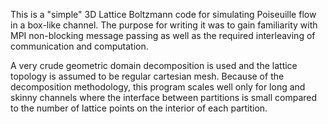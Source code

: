 This is a "simple" 3D Lattice Boltzmann code for simulating Poiseuille flow in a box-like channel.  The purpose for writing it was to gain familiarity with MPI non-blocking message passing as well as the required interleaving of communication and computation.  

A very crude geometric domain decomposition is used and the lattice topology is assumed to be regular cartesian mesh.  Because of the decomposition methodology, this program scales well only for long and skinny channels where the interface between partitions is small compared to the number of lattice points on the interior of each partition.